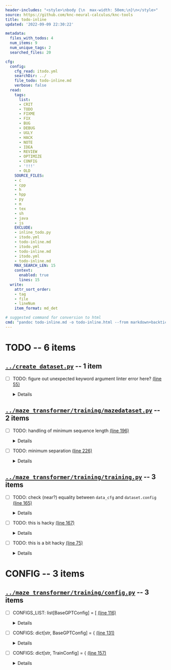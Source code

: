 ```yaml
---
header-includes: "<style>\nbody {\n  max-width: 50em;\n}\n</style>"
source: https://github.com/knc-neural-calculus/knc-tools
title: todo-inline
updated: '2022-09-09 22:30:22'

metadata:
  files_with_todos: 4
  num_items: 9
  num_unique_tags: 2
  searched_files: 20

cfg:
  config:
    cfg_read: itodo.yml
    searchDir: ../
    file_todo: todo-inline.md
    verbose: false
  read:
    tags:
      list:
      - CRIT
      - TODO
      - FIXME
      - FIX
      - BUG
      - DEBUG
      - UGLY
      - HACK
      - NOTE
      - IDEA
      - REVIEW
      - OPTIMIZE
      - CONFIG
      - '!!!'
      - OLD
    SOURCE_FILES:
    - c
    - cpp
    - h
    - hpp
    - py
    - m
    - tex
    - sh
    - java
    - js
    EXCLUDE:
    - inline_todo.py
    - itodo.yml
    - todo-inline.md
    - itodo.yml
    - todo-inline.md
    - itodo.yml
    - todo-inline.md
    MAX_SEARCH_LEN: 15
    context:
      enabled: true
      lines: 15
  write:
    attr_sort_order:
    - tag
    - file
    - lineNum
    item_format: md_det

# suggested command for conversion to html
cmd: "pandoc todo-inline.md -o todo-inline.html --from markdown+backtick_code_blocks+fenced_code_attributes --standalone --toc --toc-depth 1"
---
```

# **TODO** -- 6 items
## [`../create_dataset.py`](../create_dataset.py) -- 1 item
 - [ ] TODO: figure out unexpected keyword argument linter error here? 
	[(line 55)](../create_dataset.py#L55)
	
	<details>

	```{.python .numberLines startFrom="55"}
	# TODO: figure out unexpected keyword argument linter error here?
	cfg: MazeDatasetConfig = MazeDatasetConfig(
	    name = name,
	    grid_n = grid_n,
	    n_mazes = n_mazes,
	    **cfg_kwargs,
	)
	# create and solve mazes
	c_start = (0, 0)
	c_end = (cfg.grid_n - 1, cfg.grid_n - 1)
	mazes: list[SolvedMaze] 
	
	with multiprocessing.Pool() as pool:
	```

	</details>

## [`../maze_transformer/training/mazedataset.py`](../maze_transformer/training/mazedataset.py) -- 2 items
 - [ ] TODO: handling of minimum sequence length 
	[(line 196)](../maze_transformer/training/mazedataset.py#L196)
	
	<details>

	```{.python .numberLines startFrom="196"}
	    # TODO: handling of minimum sequence length
	    # last element in mazes_array.idxs whose value is smaller than `idx`
	    sequence_idx: int = torch.searchsorted(self.mazes_array.idxs, idx) - 1
	    # slice the array from the start of the sequence to `idx`, including `idx`
	    end_arr_idx: int = min(
	        idx + 1, # up to end of sequence
	        self.mazes_array.idxs[sequence_idx] + self.cfg.seq_len_max, # up to sequence length cutoff
	    )
	    subseq: ATensor = self.mazes_array.arr[ self.mazes_array.idxs[sequence_idx] : end_arr_idx ]
	    # left-pad the sequence
	    return torch.nn.functional.pad(subseq, (self.cfg.seq_len_max + 1 - len(subseq), 0), value=self.cfg.padding_token_idx)
	def __len__(self) -> int:
	    return len(self.mazes_array.arr)
	```

	</details>

 - [ ] TODO: minimum separation 
	[(line 226)](../maze_transformer/training/mazedataset.py#L226)
	
	<details>

	```{.python .numberLines startFrom="226"}
	# TODO: minimum separation
	# n_min_tgt_dist: int = int(max(maze.grid_shape) * p_min_tgt_dist)
	"""if np.abs(start_node - end_node).sum() < n_min_tgt_dist:
	    # if too close, move end node towards the corner opposite the start node
	    opposite_corner: CoordTup = (
	        maze.grid_shape[0] * round(start_node[0] / maze.grid_shape[0]),
	        maze.grid_shape[1] * round(start_node[1] / maze.grid_shape[1]),
	    )
	    # end_node +=
	"""
	mazes: list[SolvedMaze] = list()
	endpoint_nodes: NDArray[(("maze_idx", cfg.n_mazes), ("start_end", 2), ("coord", 2)), np.int8] = np.random.randint(0, cfg.grid_shape, (cfg.n_mazes, 2, 2))
	```

	</details>

## [`../maze_transformer/training/training.py`](../maze_transformer/training/training.py) -- 3 items
 - [ ] TODO: check (near?) equality between `data_cfg` and `dataset.config` 
	[(line 165)](../maze_transformer/training/training.py#L165)
	
	<details>

	```{.python .numberLines startFrom="165"}
	# TODO: check (near?) equality between `data_cfg` and `dataset.config` 
	# ensure the override of the sequence length is applied
	# TODO: this is hacky
	dataset.cfg = data_cfg
	logger.log_elapsed_last()
	logger.mem_usage()
	length_stats: StatCounter = StatCounter(dataset.get_all_lengths())
	logger.log({"dataset_seq_len_stats": length_stats.summary()})
	logger.log({"dataset_seq_len_stats": length_stats.serialize()}, lvl=50)
	logger.log(f"loaded {len(dataset)} sequences", 20)
	logger.log("creating dataloader", 10)
	dataloader: DataLoader = DataLoader(
	    dataset, 
	```

	</details>

 - [ ] TODO: this is hacky 
	[(line 167)](../maze_transformer/training/training.py#L167)
	
	<details>

	```{.python .numberLines startFrom="167"}
	# TODO: this is hacky
	dataset.cfg = data_cfg
	logger.log_elapsed_last()
	logger.mem_usage()
	length_stats: StatCounter = StatCounter(dataset.get_all_lengths())
	logger.log({"dataset_seq_len_stats": length_stats.summary()})
	logger.log({"dataset_seq_len_stats": length_stats.serialize()}, lvl=50)
	logger.log(f"loaded {len(dataset)} sequences", 20)
	logger.log("creating dataloader", 10)
	dataloader: DataLoader = DataLoader(
	    dataset, 
	    batch_size = train_cfg.batch_size,
	    **train_cfg.dataloader_cfg,
	```

	</details>

 - [ ] TODO: this is a bit hacky 
	[(line 75)](../maze_transformer/training/training.py#L75)
	
	<details>

	```{.python .numberLines startFrom="75"}
	# TODO: this is a bit hacky
	if train_cfg.seq_len_max is not None:
	    data_cfg.seq_len_max = train_cfg.seq_len_max
	# set up paths
	basepath_train: Path = basepath / train_dir
	os.makedirs(basepath_train, exist_ok = True)
	os.makedirs(basepath_train / TRAIN_SAVE_FILES.checkpoints, exist_ok = True)
	with open(basepath_train / TRAIN_SAVE_FILES.cfg, "w") as f:
	    json.dump(json_serialize(data_cfg), f, indent = "\t")
	# set up logger
	logger: Logger = Logger(
	    log_path=Path(basepath_train / TRAIN_SAVE_FILES.log).as_posix(),
	    console_print_threshold=30,
	```

	</details>

# **CONFIG** -- 3 items
## [`../maze_transformer/training/config.py`](../maze_transformer/training/config.py) -- 3 items
 - [ ] CONFIGS_LIST: list[BaseGPTConfig] = [ 
	[(line 116)](../maze_transformer/training/config.py#L116)
	
	<details>

	```{.python .numberLines startFrom="116"}
	_GPT_CONFIGS_LIST: list[BaseGPTConfig] = [
	    BaseGPTConfig(
	        gpt_cfg_name = "tiny-v1",
	        n_embed=32,
	        n_layer=4,
	        n_head=2,
	    ),
	    BaseGPTConfig(
	        gpt_cfg_name = "medium-v1",
	        n_embed=128,
	        n_layer=8,
	        n_head=4,
	    ),
	]
	```

	</details>

 - [ ] CONFIGS: dict[str, BaseGPTConfig] = { 
	[(line 131)](../maze_transformer/training/config.py#L131)
	
	<details>

	```{.python .numberLines startFrom="131"}
	GPT_CONFIGS: dict[str, BaseGPTConfig] = {
	    cfg.gpt_cfg_name: cfg 
	    for cfg in _GPT_CONFIGS_LIST
	}
	_TRAINING_CONFIG_LIST: list[TrainConfig] = [
	    TrainConfig(
	        name = "tiny-v1",
	        base_gpt_cfg = GPT_CONFIGS["tiny-v1"],
	        optimizer = torch.optim.RMSprop,
	        optimizer_kwargs = dict(lr = 0.000001),
	        batch_size = 32,
	        dataloader_cfg = dict(
	            shuffle = True,
	```

	</details>

 - [ ] CONFIGS: dict[str, TrainConfig] = { 
	[(line 157)](../maze_transformer/training/config.py#L157)
	
	<details>

	```{.python .numberLines startFrom="157"}
	TRAINING_CONFIGS: dict[str, TrainConfig] = {
	    cfg.name: cfg 
	    for cfg in _TRAINING_CONFIG_LIST
	}
	```

	</details>


